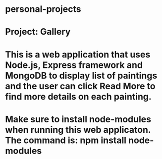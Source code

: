 # personal-projects

# Project: Gallery
# This is a web application that uses Node.js, Express framework and MongoDB to display list of paintings and the user can click Read More to find more details on each painting.

# Make sure to install node-modules when running this web applicaton. The command is: npm install node-modules

